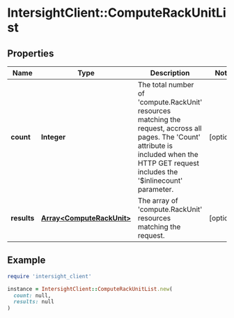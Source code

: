 # IntersightClient::ComputeRackUnitList

## Properties

| Name | Type | Description | Notes |
| ---- | ---- | ----------- | ----- |
| **count** | **Integer** | The total number of &#39;compute.RackUnit&#39; resources matching the request, accross all pages. The &#39;Count&#39; attribute is included when the HTTP GET request includes the &#39;$inlinecount&#39; parameter. | [optional] |
| **results** | [**Array&lt;ComputeRackUnit&gt;**](ComputeRackUnit.md) | The array of &#39;compute.RackUnit&#39; resources matching the request. | [optional] |

## Example

```ruby
require 'intersight_client'

instance = IntersightClient::ComputeRackUnitList.new(
  count: null,
  results: null
)
```

